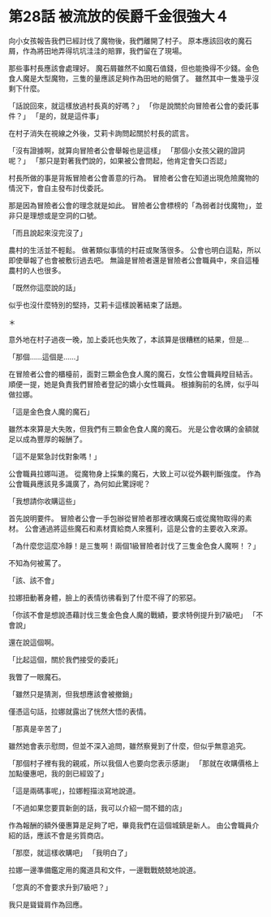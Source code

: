 # 第28話 被流放的侯爵千金很強大４

向小女孩報告我們已經討伐了魔物後，我們離開了村子。
原本應該回收的魔石屑，作為將田地弄得坑坑洼洼的賠罪，我們留在了現場。

那些事村長應該會處理好。
魔石屑雖然不如魔石值錢，但也能換得不少錢。金色食人魔是大型魔物，三隻的量應該足夠作為田地的賠償了。
雖然其中一隻幾乎沒剩下什麼。

「話說回來，就這樣放過村長真的好嗎？」
「你是說關於向冒險者公會的委託事件？」
「是的，就是這件事」

在村子消失在視線之外後，艾莉卡詢問起關於村長的謊言。

「沒有證據啊，就算向冒險者公會舉報也是這樣」
「那個小女孩父親的證詞呢？」
「那只是對著我們說的，如果被公會問起，他肯定會矢口否認」

村長所做的事是背叛冒險者公會善意的行為。
冒險者公會在知道出現危險魔物的情況下，會自主發布討伐委託。

那是因為冒險者公會的理念就是如此。
冒險者公會標榜的「為弱者討伐魔物」，並非只是理想或是空洞的口號。

「而且說起來沒完沒了」

農村的生活並不輕鬆。
做著類似事情的村莊或聚落很多。
公會也明白這點，所以即使舉報了也會被敷衍過去吧。
無論是冒險者還是冒險者公會職員中，來自這種農村的人也很多。

「既然你這麼說的話」

似乎也沒什麼特別的堅持，艾莉卡這樣說著結束了話題。

＊

意外地在村子過夜一晚，加上委託也失敗了，本該算是很糟糕的結果，但是...

「那個……這個是……」

在冒險者公會的櫃檯前，面對三顆金色食人魔的魔石，女性公會職員瞠目結舌。
順便一提，她是負責我們冒險者登記的嬌小女性職員。
根據胸前的名牌，似乎叫做拉娜。

「這是金色食人魔的魔石」

雖然本來算是大失敗，但我們有三顆金色食人魔的魔石。
光是公會收購的金額就足以成為豐厚的報酬了。

「這不是緊急討伐對象嗎！」

公會職員拉娜叫道。
從魔物身上採集的魔石，大致上可以從外觀判斷強度。
作為公會職員應該見多識廣了，為何如此驚訝呢？

「我想請你收購這些」

首先說明要件。
冒險者公會一手包辦從冒險者那裡收購魔石或從魔物取得的素材。
公會通過將這些魔石和素材賣給商人來獲利，這是公會的主要收入來源。

「為什麼您這麼冷靜！是三隻啊！兩個1級冒險者討伐了三隻金色食人魔啊！？」

不知為何被罵了。

「該、該不會」

拉娜扭動著身體，臉上的表情彷彿看到了什麼不得了的邪惡。

「你該不會是想說憑藉討伐三隻金色食人魔的戰績，要求特例提升到7級吧」
「不會說」

還在說這個啊。

「比起這個，關於我們接受的委託」

我瞥了一眼魔石。

「雖然只是猜測，但我想應該會被撤銷」

僅憑這句話，拉娜就露出了恍然大悟的表情。

「那真是辛苦了」

雖然她會表示慰問，但並不深入追問，雖然察覺到了什麼，但似乎無意追究。

「那個村子裡有我的親戚，所以我個人也要向您表示感謝」
「那就在收購價格上加點優惠吧，我的劍已經毀了」

「這是兩碼事呢」，拉娜輕描淡寫地說道。

「不過如果您要買新劍的話，我可以介紹一間不錯的店」

作為報酬的額外優惠算是足夠了吧，畢竟我們在這個城鎮是新人。
由公會職員介紹的話，應該不會是劣質商店。

「那麼，就這樣收購吧」
「我明白了」

拉娜一邊準備鑑定用的魔道具和文件，一邊戰戰兢兢地說道。

「您真的不會要求升到7級吧？」

我只是聳聳肩作為回應。
